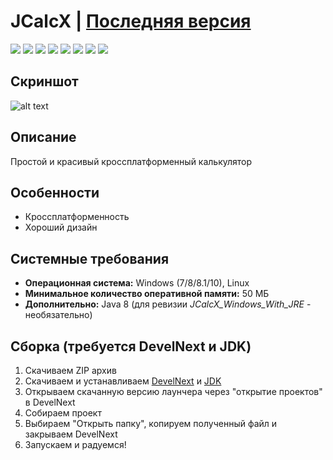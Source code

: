 # JCalcX | [Последняя версия](https://github.com/Zalexanninev15/JCalcX/releases/latest)

[![](https://img.shields.io/badge/OS-Windows-blue?logo=windows)](https://github.com/Zalexanninev15/JCalcX)
[![](https://img.shields.io/badge/OS-Linux-ligthgreen?logo=linux)](https://github.com/Zalexanninev15/JCalcX)
[![](https://img.shields.io/github/v/release/Zalexanninev15/JCalcX)](https://github.com/Zalexanninev15/JCalcX/releases/latest)
[![](https://img.shields.io/github/downloads/Zalexanninev15/JCalcX/total.svg)](https://github.com/Zalexanninev15/JCalcX/releases)
[![](https://img.shields.io/github/last-commit/Zalexanninev15/JCalcX)](https://github.com/Zalexanninev15/JCalcX/commits/master)
[![](https://img.shields.io/badge/license-GPLv3-ligthgreen.svg)](LICENSE)
[![](https://img.shields.io/badge/donate_and_read_news-Boosty-F0672B.svg)](https://boosty.to/maxik-zalexanninev15)
[![](https://img.shields.io/badge/donate-Buy_Me_a_Coffee-F94400.svg)](https://zalexanninev15.jimdofree.com/buy-me-a-coffee)

## Скриншот
![alt text](https://i.imgur.com/PGtiz3Q.jpg)

## Описание
Простой и красивый кроссплатформенный калькулятор

## Особенности
* Кроссплатформенность
* Хороший дизайн

## Системные требования
* **Операционная система:** Windows (7/8/8.1/10), Linux
* **Минимальное количество оперативной памяти:** 50 МБ
* **Дополнительно:** Java 8 (для ревизии *JCalcX_Windows_With_JRE* - необязательно) 

## Сборка (требуется DevelNext и JDK)
1. Скачиваем ZIP архив
2. Скачиваем и устанавливаем [DevelNext](https://github.com/jphp-group/develnext/releases) и [JDK](https://www.oracle.com/technetwork/java/javase/downloads/2133151)
3. Открываем скачанную версию лаунчера через "открытие проектов" в DevelNext
4. Собираем проект 
5. Выбираем "Открыть папку", копируем полученный файл и закрываем DevelNext
6. Запускаем и радуемся!
